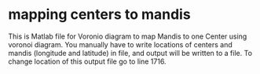 # mapping centers to mandis

This is Matlab file for Voronio diagram to map Mandis to one Center using voronoi diagram. You manually have to write locations of centers and mandis (longitude and latitude) in file, and output will be written to a file. To change location of this output file go to line 1716.
